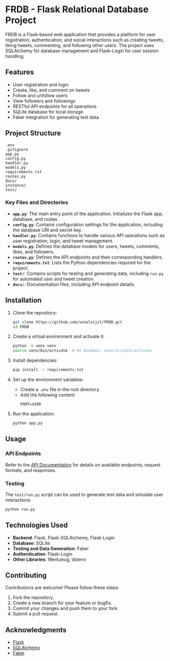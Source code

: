 # FRDB - Flask Relational Database Project

FRDB is a Flask-based web application that provides a platform for user registration, authentication, and social interactions such as creating tweets, liking tweets, commenting, and following other users. The project uses SQLAlchemy for database management and Flask-Login for user session handling.

## Features

- User registration and login
- Create, like, and comment on tweets
- Follow and unfollow users
- View followers and followings
- RESTful API endpoints for all operations
- SQLite database for local storage
- Faker integration for generating test data

## Project Structure

```
.env
.gitignore
app.py
config.py
handler.py
models.py
requirements.txt
routes.py
docs/
instance/
test/
```

### Key Files and Directories

- **`app.py`**: The main entry point of the application. Initializes the Flask app, database, and routes.
- **`config.py`**: Contains configuration settings for the application, including the database URI and secret key.
- **`handler.py`**: Contains functions to handle various API operations such as user registration, login, and tweet management.
- **`models.py`**: Defines the database models for users, tweets, comments, likes, and followers.
- **`routes.py`**: Defines the API endpoints and their corresponding handlers.
- **`requirements.txt`**: Lists the Python dependencies required for the project.
- **`test/`**: Contains scripts for testing and generating data, including `run.py` for automated user and tweet creation.
- **`docs/`**: Documentation files, including API endpoint details.

## Installation

1. Clone the repository:
   ```bash
   git clone https://github.com/sonalvijit/FRDB.git
   cd FRDB
   ```

2. Create a virtual environment and activate it:
   ```bash
   python -m venv venv
   source venv/bin/activate  # On Windows: venv\Scripts\activate
   ```

3. Install dependencies:
   ```bash
   pip install -r requirements.txt
   ```

4. Set up the environment variables:
   - Create a `.env` file in the root directory.
   - Add the following content:
     ```
     PORT=4300
     ```

5. Run the application:
   ```bash
   python app.py
   ```

## Usage

### API Endpoints

Refer to the [API Documentation](docs/api/endpoints.md) for details on available endpoints, request formats, and responses.

### Testing

The `test/run.py` script can be used to generate test data and simulate user interactions:
```bash
python run.py
```

## Technologies Used

- **Backend**: Flask, Flask-SQLAlchemy, Flask-Login
- **Database**: SQLite
- **Testing and Data Generation**: Faker
- **Authentication**: Flask-Login
- **Other Libraries**: Werkzeug, dotenv

## Contributing

Contributions are welcome! Please follow these steps:

1. Fork the repository.
2. Create a new branch for your feature or bugfix.
3. Commit your changes and push them to your fork.
4. Submit a pull request.

## Acknowledgments

- [Flask](https://flask.palletsprojects.com/)
- [SQLAlchemy](https://www.sqlalchemy.org/)
- [Faker](https://faker.readthedocs.io/)
```